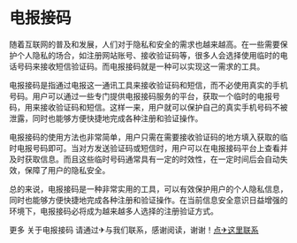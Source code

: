 # 电报接码

随着互联网的普及和发展，人们对于隐私和安全的需求也越来越高。在一些需要保护个人隐私的场合，如注册网站账号、接收验证码等，很多人会选择使用临时的电话号码来接收短信验证码。而电报接码就是一种可以实现这一需求的工具。

电报接码是指通过电报这一通讯工具来接收验证码和短信，而不必使用真实的手机号码。用户可以通过一些专门提供电报接码服务的平台，获取一个临时的电报号码，用来接收验证码和短信。这样一来，用户就可以保护自己的真实手机号码不被泄露，同时也能够方便快捷地完成各种注册和验证操作。

电报接码的使用方法也非常简单，用户只需在需要接收验证码的地方填入获取的临时电报号码即可。当对方发送验证码或短信时，用户可以在电报接码平台上查看并及时获取信息。而且这些临时号码通常具有一定的时效性，在一定时间后会自动失效，保障了用户的隐私安全。

总的来说，电报接码是一种非常实用的工具，可以有效保护用户的个人隐私信息，同时也能够方便快捷地完成各种注册和验证操作。在当前信息安全意识日益增强的环境下，电报接码必将成为越来越多人选择的注册验证方式。

更多 关于电报接码 请通过✈与我们联系，感谢阅读，谢谢！[点✈这里联系](https://b.k02.cc)